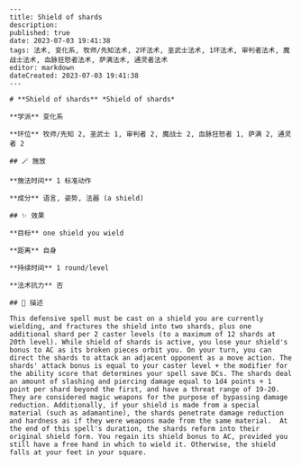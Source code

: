 
    ---
    title: Shield of shards
    description: 
    published: true
    date: 2023-07-03 19:41:38
    tags: 法术, 变化系, 牧师/先知法术, 2环法术, 圣武士法术, 1环法术, 审判者法术, 魔战士法术, 血脉狂怒者法术, 萨满法术, 通灵者法术
    editor: markdown
    dateCreated: 2023-07-03 19:41:38
    ---

    # **Shield of shards** *Shield of shards*

    **学派** 变化系 

    **环位** 牧师/先知 2, 圣武士 1, 审判者 2, 魔战士 2, 血脉狂怒者 1, 萨满 2, 通灵者 2

    ## 🪄 施放

    **施法时间** 1 标准动作

    **成分** 语言, 姿势, 法器 (a shield)

    ## ✨ 效果 

    **目标** one shield you wield 

    **距离** 自身  

    **持续时间** 1 round/level 

    **法术抗力** 否

    ## 📖 描述

    This defensive spell must be cast on a shield you are currently wielding, and fractures the shield into two shards, plus one additional shard per 2 caster levels (to a maximum of 12 shards at 20th level). While shield of shards is active, you lose your shield's bonus to AC as its broken pieces orbit you. On your turn, you can direct the shards to attack an adjacent opponent as a move action. The shards' attack bonus is equal to your caster level + the modifier for the ability score that determines your spell save DCs. The shards deal an amount of slashing and piercing damage equal to 1d4 points + 1 point per shard beyond the first, and have a threat range of 19-20. They are considered magic weapons for the purpose of bypassing damage reduction. Additionally, if your shield is made from a special material (such as adamantine), the shards penetrate damage reduction and hardness as if they were weapons made from the same material.  At the end of this spell's duration, the shards reform into their original shield form. You regain its shield bonus to AC, provided you still have a free hand in which to wield it. Otherwise, the shield falls at your feet in your square.
    